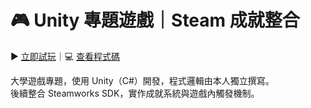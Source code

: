 # 🎮 Unity 專題遊戲｜Steam 成就整合
▶️ [立即試玩](https://store.steampowered.com/app/1665780/Coalhero/)｜💻 [查看程式碼](https://github.com/InagakiRomi/Coalhero/tree/main/%E9%BB%91%E9%87%91%E5%8B%87%E8%80%85/Assets/Scripts)

大學遊戲專題，使用 Unity（C#）開發，程式邏輯由本人獨立撰寫。  
後續整合 Steamworks SDK，實作成就系統與遊戲內觸發機制。
